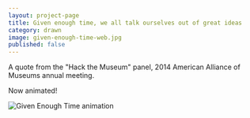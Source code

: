 ```yaml
---
layout: project-page
title: Given enough time, we all talk ourselves out of great ideas
category: drawn
image: given-enough-time-web.jpg
published: false
---
```

A quote from the "Hack the Museum" panel, 2014 American Alliance of Museums annual meeting.

Now animated!

![Given Enough Time animation](http://38.media.tumblr.com/a9da8bfd5a50252c0936264b76d390d1/tumblr_ndmuzcxRcC1qz50q2o1_r1_400.gif)